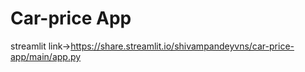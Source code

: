 # Car-price App
 streamlit link->https://share.streamlit.io/shivampandeyvns/car-price-app/main/app.py
